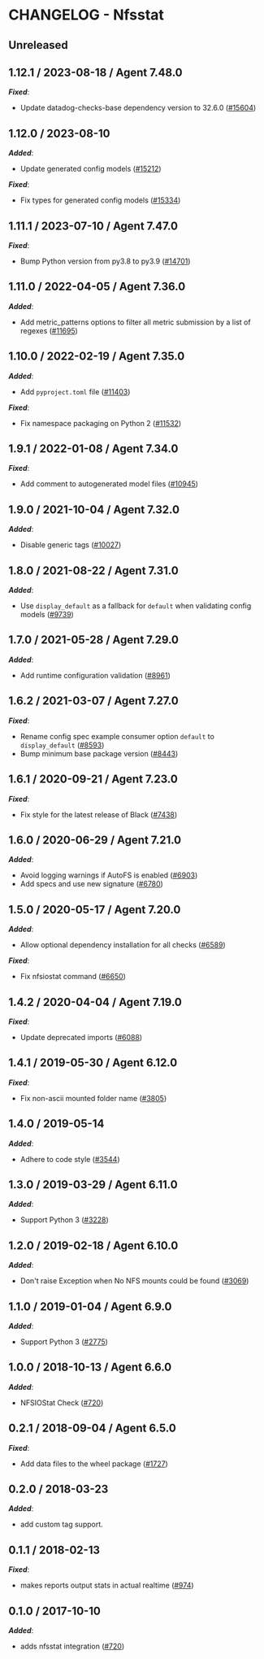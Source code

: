 # CHANGELOG - Nfsstat

## Unreleased

## 1.12.1 / 2023-08-18 / Agent 7.48.0

***Fixed***:

* Update datadog-checks-base dependency version to 32.6.0 ([#15604](https://github.com/DataDog/integrations-core/pull/15604))

## 1.12.0 / 2023-08-10

***Added***:

* Update generated config models ([#15212](https://github.com/DataDog/integrations-core/pull/15212))

***Fixed***:

* Fix types for generated config models ([#15334](https://github.com/DataDog/integrations-core/pull/15334))

## 1.11.1 / 2023-07-10 / Agent 7.47.0

***Fixed***:

* Bump Python version from py3.8 to py3.9 ([#14701](https://github.com/DataDog/integrations-core/pull/14701))

## 1.11.0 / 2022-04-05 / Agent 7.36.0

***Added***:

* Add metric_patterns options to filter all metric submission by a list of regexes ([#11695](https://github.com/DataDog/integrations-core/pull/11695))

## 1.10.0 / 2022-02-19 / Agent 7.35.0

***Added***:

* Add `pyproject.toml` file ([#11403](https://github.com/DataDog/integrations-core/pull/11403))

***Fixed***:

* Fix namespace packaging on Python 2 ([#11532](https://github.com/DataDog/integrations-core/pull/11532))

## 1.9.1 / 2022-01-08 / Agent 7.34.0

***Fixed***:

* Add comment to autogenerated model files ([#10945](https://github.com/DataDog/integrations-core/pull/10945))

## 1.9.0 / 2021-10-04 / Agent 7.32.0

***Added***:

* Disable generic tags ([#10027](https://github.com/DataDog/integrations-core/pull/10027))

## 1.8.0 / 2021-08-22 / Agent 7.31.0

***Added***:

* Use `display_default` as a fallback for `default` when validating config models ([#9739](https://github.com/DataDog/integrations-core/pull/9739))

## 1.7.0 / 2021-05-28 / Agent 7.29.0

***Added***:

* Add runtime configuration validation ([#8961](https://github.com/DataDog/integrations-core/pull/8961))

## 1.6.2 / 2021-03-07 / Agent 7.27.0

***Fixed***:

* Rename config spec example consumer option `default` to `display_default` ([#8593](https://github.com/DataDog/integrations-core/pull/8593))
* Bump minimum base package version ([#8443](https://github.com/DataDog/integrations-core/pull/8443))

## 1.6.1 / 2020-09-21 / Agent 7.23.0

***Fixed***:

* Fix style for the latest release of Black ([#7438](https://github.com/DataDog/integrations-core/pull/7438))

## 1.6.0 / 2020-06-29 / Agent 7.21.0

***Added***:

* Avoid logging warnings if AutoFS is enabled ([#6903](https://github.com/DataDog/integrations-core/pull/6903))
* Add specs and use new signature ([#6780](https://github.com/DataDog/integrations-core/pull/6780))

## 1.5.0 / 2020-05-17 / Agent 7.20.0

***Added***:

* Allow optional dependency installation for all checks ([#6589](https://github.com/DataDog/integrations-core/pull/6589))

***Fixed***:

* Fix nfsiostat command ([#6650](https://github.com/DataDog/integrations-core/pull/6650))

## 1.4.2 / 2020-04-04 / Agent 7.19.0

***Fixed***:

* Update deprecated imports ([#6088](https://github.com/DataDog/integrations-core/pull/6088))

## 1.4.1 / 2019-05-30 / Agent 6.12.0

***Fixed***:

* Fix non-ascii mounted folder name ([#3805](https://github.com/DataDog/integrations-core/pull/3805))

## 1.4.0 / 2019-05-14

***Added***:

* Adhere to code style ([#3544](https://github.com/DataDog/integrations-core/pull/3544))

## 1.3.0 / 2019-03-29 / Agent 6.11.0

***Added***:

* Support Python 3 ([#3228](https://github.com/DataDog/integrations-core/pull/3228))

## 1.2.0 / 2019-02-18 / Agent 6.10.0

***Added***:

* Don't raise Exception when No NFS mounts could be found ([#3069](https://github.com/DataDog/integrations-core/pull/3069))

## 1.1.0 / 2019-01-04 / Agent 6.9.0

***Added***:

* Support Python 3 ([#2775](https://github.com/DataDog/integrations-core/pull/2775))

## 1.0.0 / 2018-10-13 / Agent 6.6.0

***Added***:

* NFSIOStat Check ([#720](https://github.com/DataDog/integrations-core/pull/720))

## 0.2.1 / 2018-09-04 / Agent 6.5.0

***Fixed***:

* Add data files to the wheel package ([#1727](https://github.com/DataDog/integrations-core/pull/1727))

## 0.2.0 / 2018-03-23

***Added***:

* add custom tag support.

## 0.1.1 / 2018-02-13

***Fixed***:

* makes reports output stats in actual realtime ([#974](https://github.com/DataDog/integrations-core/pull/974))

## 0.1.0 / 2017-10-10

***Added***:

* adds nfsstat integration ([#720](https://github.com/DataDog/integrations-core/issues/720))
